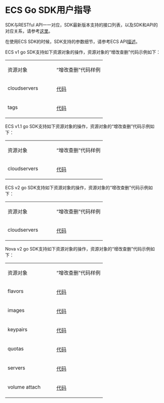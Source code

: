 # ECS Go SDK用户指导<a name="ZH-CN_TOPIC_0090184967"></a>

SDK与RESTful API一一对应，SDK最新版本支持的接口列表，以及SDK和API的对应关系，请参考[这里](https://support.huaweicloud.com/devg-sdk/zh-cn_topic_0090172880.html)。

在使用ECS SDK的时候，SDK支持的参数细节，请参考ECS API[描述](https://support.huaweicloud.com/api-ecs/zh-cn_topic_0020805967.html)。

ECS v1 go SDK支持如下资源对象的操作，资源对象的“增改查删”代码示例如下：

<a name="table15956312230"></a>
<table><tbody><tr id="row15196182122315"><td class="cellrowborder" valign="top" width="50%"><p id="p15196102122315"><a name="p15196102122315"></a><a name="p15196102122315"></a>资源对象</p>
</td>
<td class="cellrowborder" valign="top" width="50%"><p id="p1319617220238"><a name="p1319617220238"></a><a name="p1319617220238"></a>“增改查删”代码样例</p>
</td>
</tr>
<tr id="row1419717216239"><td class="cellrowborder" valign="top" width="50%"><p id="p0197029237"><a name="p0197029237"></a><a name="p0197029237"></a>cloudservers</p>
</td>
<td class="cellrowborder" valign="top" width="50%"><p id="p419713282319"><a name="p419713282319"></a><a name="p419713282319"></a><a href="https://github.com/huaweicloud/huaweicloud-sdk-go/blob/master/examples/ecs/v1/cloudservers.go" target="_blank" rel="noopener noreferrer">代码</a></p>
</td>
</tr>
<tr id="row959083118492"><td class="cellrowborder" valign="top" width="50%"><p id="p1878673810491"><a name="p1878673810491"></a><a name="p1878673810491"></a>tags</p>
</td>
<td class="cellrowborder" valign="top" width="50%"><p id="p207861938164915"><a name="p207861938164915"></a><a name="p207861938164915"></a><a href="https://github.com/huaweicloud/huaweicloud-sdk-go/blob/master/examples/ecs/v1/cloudservers.go" target="_blank" rel="noopener noreferrer">代码</a></p>
</td>
</tr>
</tbody>
</table>

ECS v1.1 go SDK支持如下资源对象的操作，资源对象的“增改查删”代码示例如下：

<a name="table397971102312"></a>
<table><tbody><tr id="row1719782152312"><td class="cellrowborder" valign="top" width="50%"><p id="p15197225232"><a name="p15197225232"></a><a name="p15197225232"></a>资源对象</p>
</td>
<td class="cellrowborder" valign="top" width="50%"><p id="p19197122142318"><a name="p19197122142318"></a><a name="p19197122142318"></a>“增改查删”代码样例</p>
</td>
</tr>
<tr id="row0197112152319"><td class="cellrowborder" valign="top" width="50%"><p id="p81979242319"><a name="p81979242319"></a><a name="p81979242319"></a>cloudservers</p>
</td>
<td class="cellrowborder" valign="top" width="50%"><p id="p3197162172319"><a name="p3197162172319"></a><a name="p3197162172319"></a><a href="https://github.com/huaweicloud/huaweicloud-sdk-go/blob/master/examples/ecs/v1_1/cloudservers.go" target="_blank" rel="noopener noreferrer">代码</a></p>
</td>
</tr>
</tbody>
</table>

ECS v2 go SDK支持如下资源对象的操作，资源对象的“增改查删”代码示例如下：

<a name="table8985413233"></a>
<table><tbody><tr id="row121996210232"><td class="cellrowborder" valign="top" width="50%"><p id="p9200525230"><a name="p9200525230"></a><a name="p9200525230"></a>资源对象</p>
</td>
<td class="cellrowborder" valign="top" width="50%"><p id="p4200162202312"><a name="p4200162202312"></a><a name="p4200162202312"></a>“增改查删”代码样例</p>
</td>
</tr>
<tr id="row1920032172310"><td class="cellrowborder" valign="top" width="50%"><p id="p2020082142316"><a name="p2020082142316"></a><a name="p2020082142316"></a>cloudservers</p>
</td>
<td class="cellrowborder" valign="top" width="50%"><p id="p22002212234"><a name="p22002212234"></a><a name="p22002212234"></a><a href="https://github.com/huaweicloud/huaweicloud-sdk-go/blob/master/examples/ecs/v2/cloudservers.go" target="_blank" rel="noopener noreferrer">代码</a></p>
</td>
</tr>
</tbody>
</table>

Nova v2 go SDK支持如下资源对象的操作，资源对象的“增改查删”代码示例如下：

<a name="table1099017122312"></a>
<table><tbody><tr id="row162001628237"><td class="cellrowborder" valign="top" width="50%"><p id="p102001216232"><a name="p102001216232"></a><a name="p102001216232"></a>资源对象</p>
</td>
<td class="cellrowborder" valign="top" width="50%"><p id="p1920013232312"><a name="p1920013232312"></a><a name="p1920013232312"></a>“增改查删”代码样例</p>
</td>
</tr>
<tr id="row192009222319"><td class="cellrowborder" valign="top" width="50%"><p id="p1200172112318"><a name="p1200172112318"></a><a name="p1200172112318"></a>flavors</p>
</td>
<td class="cellrowborder" valign="top" width="50%"><p id="p920017217238"><a name="p920017217238"></a><a name="p920017217238"></a><a href="https://github.com/huaweicloud/huaweicloud-sdk-go/blob/master/examples/compute/v2/flavors.go" target="_blank" rel="noopener noreferrer">代码</a></p>
</td>
</tr>
<tr id="row920012232310"><td class="cellrowborder" valign="top" width="50%"><p id="p820022112314"><a name="p820022112314"></a><a name="p820022112314"></a>images</p>
</td>
<td class="cellrowborder" valign="top" width="50%"><p id="p820013218235"><a name="p820013218235"></a><a name="p820013218235"></a><a href="https://github.com/huaweicloud/huaweicloud-sdk-go/blob/master/examples/compute/v2/images.go" target="_blank" rel="noopener noreferrer">代码</a></p>
</td>
</tr>
<tr id="row1320032112318"><td class="cellrowborder" valign="top" width="50%"><p id="p11200192122313"><a name="p11200192122313"></a><a name="p11200192122313"></a>keypairs</p>
</td>
<td class="cellrowborder" valign="top" width="50%"><p id="p10200132172316"><a name="p10200132172316"></a><a name="p10200132172316"></a><a href="https://github.com/huaweicloud/huaweicloud-sdk-go/blob/master/examples/compute/v2/keypairs.go" target="_blank" rel="noopener noreferrer">代码</a></p>
</td>
</tr>
<tr id="row8200162192310"><td class="cellrowborder" valign="top" width="50%"><p id="p112006210232"><a name="p112006210232"></a><a name="p112006210232"></a>quotas</p>
</td>
<td class="cellrowborder" valign="top" width="50%"><p id="p5200629238"><a name="p5200629238"></a><a name="p5200629238"></a><a href="https://github.com/huaweicloud/huaweicloud-sdk-go/blob/master/examples/compute/v2/quotas.go" target="_blank" rel="noopener noreferrer">代码</a></p>
</td>
</tr>
<tr id="row1220012232311"><td class="cellrowborder" valign="top" width="50%"><p id="p1020162132312"><a name="p1020162132312"></a><a name="p1020162132312"></a>servers</p>
</td>
<td class="cellrowborder" valign="top" width="50%"><p id="p112011282313"><a name="p112011282313"></a><a name="p112011282313"></a><a href="https://github.com/huaweicloud/huaweicloud-sdk-go/blob/master/examples/compute/v2/servers.go" target="_blank" rel="noopener noreferrer">代码</a></p>
</td>
</tr>
<tr id="row32019214234"><td class="cellrowborder" valign="top" width="50%"><p id="p6201725231"><a name="p6201725231"></a><a name="p6201725231"></a>volume attach</p>
</td>
<td class="cellrowborder" valign="top" width="50%"><p id="p132018212239"><a name="p132018212239"></a><a name="p132018212239"></a><a href="https://github.com/huaweicloud/huaweicloud-sdk-go/blob/master/examples/compute/v2/volumeattach.go" target="_blank" rel="noopener noreferrer">代码</a></p>
</td>
</tr>
</tbody>
</table>

